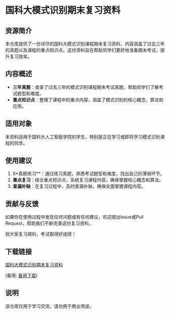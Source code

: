 # 国科大模式识别期末复习资料

## 资源简介

本仓库提供了一份详尽的国科大模式识别课程期末复习资料，内容涵盖了过去三年的真题以及课程的重点知识点。这份资料旨在帮助同学们更好地准备期末考试，提升复习效率。

## 内容概述

- **三年真题**：收录了过去三年的模式识别课程期末考试真题，帮助同学们了解考试题型和难度。
- **重点知识点**：整理了课程中的重点内容，涵盖了模式识别的核心概念、算法和应用。

## 适用对象

本资料适用于国科大人工智能学院的学生，特别是正在学习或即将学习模式识别课程的同学。

## 使用建议

1. 8*真题练习**：通过练习真题，熟悉考试题型和难度，找出自己的薄弱环节。
2. **重点复习**：结合重点知识点，系统复习课程内容，确保掌握核心概念和算法。
3. **查漏补缺**：在复习过程中，及时查漏补缺，确保全面掌握课程内容。

## 贡献与反馈

如果你在使用过程中发现任何问题或有任何建议，欢迎提出Issue或Pull Request，帮助我们不断完善这份复习资料。

祝大家复习顺利，考试取得好成绩！

## 下载链接
[国科大模式识别期末复习资料](https://pan.quark.cn/s/67fa553284c9) 

(备用: [备用下载](https://pan.baidu.com/s/18_0aotqTFKlSMuXFZMC5Kw?pwd=1234))

## 说明

该仓库仅用于学习交流，请勿用于商业用途。
